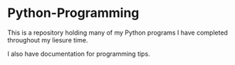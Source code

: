# Python-Programming
This is a repository holding many of my Python programs I have completed throughout my liesure time.

I also have documentation for programming tips.
